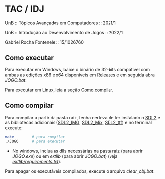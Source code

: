 # TAC / IDJ

UnB :: Tópicos Avançados em Computadores :: 2021/1

UnB :: Introdução ao Desenvolvimento de Jogos :: 2022/1

Gabriel Rocha Fontenele :: 15/1026760

## Como executar

Para executar em Windows, baixe o binário de 32-bits compátivel com ambas as edições x86 e x64 disponíveis em [Releases](https://github.com/ngsylar/TAC_JE/releases) e em seguida abra _JOGO.bat_.

Para executar em Linux, leia a seção [Como compilar](#como-compilar).

## Como compilar

Para compilar a partir da pasta raiz, tenha certeza de ter instalado o [SDL2](https://www.libsdl.org/download2.0.php) e as bibliotecas adicionais ([SDL2_IMG](https://www.libsdl.org/projects/SDL_image/), [SDL2_Mix](https://www.libsdl.org/projects/SDL_mixer/), [SDL2_ttf](https://www.libsdl.org/projects/SDL_ttf/)) e no terminal execute:
```bash
make        # para compilar
./JOGO      # para executar
```

* No windows, inclua as dlls necessárias na pasta raiz (para abrir _JOGO.exe_) ou em _extlib_ (para abrir _JOGO.bat_) (veja _[extlib/requirements.txt](extlib/requirements.txt)_).

Para apagar os executáveis compilados, execute o arquivo _clear_obj.bat_.
